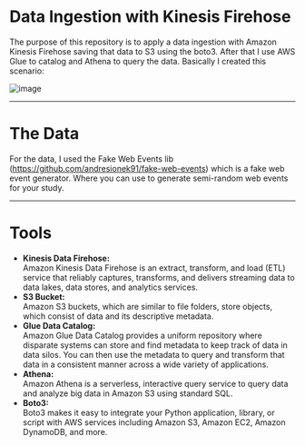 # Data Ingestion with Kinesis Firehose

The purpose of this repository is to apply a data ingestion with Amazon Kinesis Firehose saving that data to S3 using the boto3. After that I use AWS Glue to catalog and Athena to query the data.
Basically I created this scenario:

![image](https://user-images.githubusercontent.com/32557663/202899919-ab26e7ae-3459-476e-8e94-3327e338fd5b.png)

---
# The Data

For the data, I used the Fake Web Events lib (https://github.com/andresionek91/fake-web-events) which is a fake web event generator. Where you can use to generate semi-random web events for your study.

---
# Tools

 * **Kinesis Data Firehose:** <br>
  Amazon Kinesis Data Firehose is an extract, transform, and load (ETL) service that reliably captures, transforms, and delivers streaming data to data lakes, data stores, and analytics services.
 * **S3 Bucket:** <br>
   Amazon S3 buckets, which are similar to file folders, store objects, which consist of data and its descriptive metadata.
 * **Glue Data Catalog:** <br>
   Amazon Glue Data Catalog provides a uniform repository where disparate systems can store and find metadata to keep track of data in data silos. You can then use the metadata to query and transform that data in a consistent manner across a wide variety of applications.
 * **Athena:** <br>
  Amazon Athena is a serverless, interactive query service to query data and analyze big data in Amazon S3 using standard SQL.
 * **Boto3:** <br>
  Boto3 makes it easy to integrate your Python application, library, or script with AWS services including Amazon S3, Amazon EC2, Amazon DynamoDB, and more.
